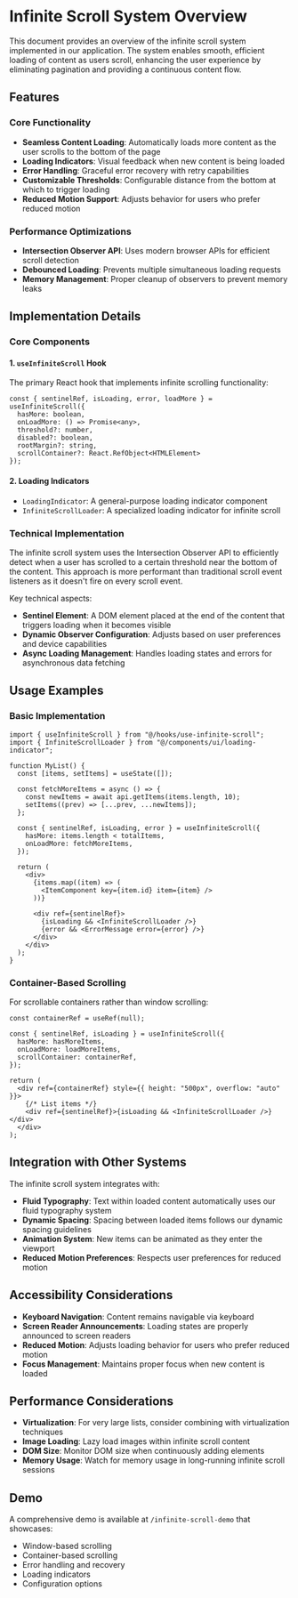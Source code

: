 # Infinite Scroll System Overview

This document provides an overview of the infinite scroll system implemented in our application. The system enables smooth, efficient loading of content as users scroll, enhancing the user experience by eliminating pagination and providing a continuous content flow.

## Features

### Core Functionality

- **Seamless Content Loading**: Automatically loads more content as the user scrolls to the bottom of the page
- **Loading Indicators**: Visual feedback when new content is being loaded
- **Error Handling**: Graceful error recovery with retry capabilities
- **Customizable Thresholds**: Configurable distance from the bottom at which to trigger loading
- **Reduced Motion Support**: Adjusts behavior for users who prefer reduced motion

### Performance Optimizations

- **Intersection Observer API**: Uses modern browser APIs for efficient scroll detection
- **Debounced Loading**: Prevents multiple simultaneous loading requests
- **Memory Management**: Proper cleanup of observers to prevent memory leaks

## Implementation Details

### Core Components

#### 1. `useInfiniteScroll` Hook

The primary React hook that implements infinite scrolling functionality:

```tsx
const { sentinelRef, isLoading, error, loadMore } = useInfiniteScroll({
  hasMore: boolean,
  onLoadMore: () => Promise<any>,
  threshold?: number,
  disabled?: boolean,
  rootMargin?: string,
  scrollContainer?: React.RefObject<HTMLElement>
});
```

#### 2. Loading Indicators

- `LoadingIndicator`: A general-purpose loading indicator component
- `InfiniteScrollLoader`: A specialized loading indicator for infinite scroll

### Technical Implementation

The infinite scroll system uses the Intersection Observer API to efficiently detect when a user has scrolled to a certain threshold near the bottom of the content. This approach is more performant than traditional scroll event listeners as it doesn't fire on every scroll event.

Key technical aspects:

- **Sentinel Element**: A DOM element placed at the end of the content that triggers loading when it becomes visible
- **Dynamic Observer Configuration**: Adjusts based on user preferences and device capabilities
- **Async Loading Management**: Handles loading states and errors for asynchronous data fetching

## Usage Examples

### Basic Implementation

```tsx
import { useInfiniteScroll } from "@/hooks/use-infinite-scroll";
import { InfiniteScrollLoader } from "@/components/ui/loading-indicator";

function MyList() {
  const [items, setItems] = useState([]);

  const fetchMoreItems = async () => {
    const newItems = await api.getItems(items.length, 10);
    setItems((prev) => [...prev, ...newItems]);
  };

  const { sentinelRef, isLoading, error } = useInfiniteScroll({
    hasMore: items.length < totalItems,
    onLoadMore: fetchMoreItems,
  });

  return (
    <div>
      {items.map((item) => (
        <ItemComponent key={item.id} item={item} />
      ))}

      <div ref={sentinelRef}>
        {isLoading && <InfiniteScrollLoader />}
        {error && <ErrorMessage error={error} />}
      </div>
    </div>
  );
}
```

### Container-Based Scrolling

For scrollable containers rather than window scrolling:

```tsx
const containerRef = useRef(null);

const { sentinelRef, isLoading } = useInfiniteScroll({
  hasMore: hasMoreItems,
  onLoadMore: loadMoreItems,
  scrollContainer: containerRef,
});

return (
  <div ref={containerRef} style={{ height: "500px", overflow: "auto" }}>
    {/* List items */}
    <div ref={sentinelRef}>{isLoading && <InfiniteScrollLoader />}</div>
  </div>
);
```

## Integration with Other Systems

The infinite scroll system integrates with:

- **Fluid Typography**: Text within loaded content automatically uses our fluid typography system
- **Dynamic Spacing**: Spacing between loaded items follows our dynamic spacing guidelines
- **Animation System**: New items can be animated as they enter the viewport
- **Reduced Motion Preferences**: Respects user preferences for reduced motion

## Accessibility Considerations

- **Keyboard Navigation**: Content remains navigable via keyboard
- **Screen Reader Announcements**: Loading states are properly announced to screen readers
- **Reduced Motion**: Adjusts loading behavior for users who prefer reduced motion
- **Focus Management**: Maintains proper focus when new content is loaded

## Performance Considerations

- **Virtualization**: For very large lists, consider combining with virtualization techniques
- **Image Loading**: Lazy load images within infinite scroll content
- **DOM Size**: Monitor DOM size when continuously adding elements
- **Memory Usage**: Watch for memory usage in long-running infinite scroll sessions

## Demo

A comprehensive demo is available at `/infinite-scroll-demo` that showcases:

- Window-based scrolling
- Container-based scrolling
- Error handling and recovery
- Loading indicators
- Configuration options
